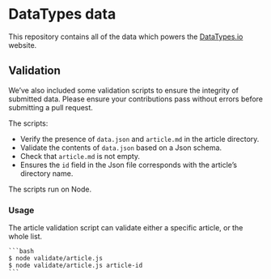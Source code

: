 # DataTypes data

This repository contains all of the data which powers the [DataTypes.io](https://datatypes.io) website.

## Validation

We’ve also included some validation scripts to ensure the integrity of submitted data. Please ensure your contributions pass without errors before submitting a pull request.

The scripts:

- Verify the presence of `data.json` and `article.md` in the article directory.
- Validate the contents of `data.json` based on a Json schema.
- Check that `article.md` is not empty.
- Ensures the `id` field in the Json file corresponds with the article’s directory name.

The scripts run on Node.

### Usage

The article validation script can validate either a specific article, or the whole list.

    ```bash
    $ node validate/article.js
    $ node validate/article.js article-id
    ```
